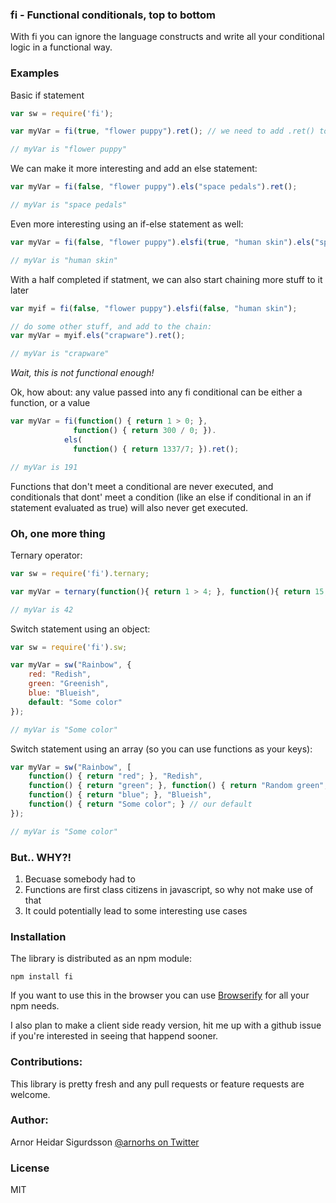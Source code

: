 ### fi - Functional conditionals, top to bottom

With fi you can ignore the language constructs and write all your conditional logic in a functional way.

### Examples

Basic if statement

```javascript
var sw = require('fi');

var myVar = fi(true, "flower puppy").ret(); // we need to add .ret() to get the value of a statement

// myVar is "flower puppy"
```

We can make it more interesting and add an else statement:

```javascript
var myVar = fi(false, "flower puppy").els("space pedals").ret();

// myVar is "space pedals"
```

Even more interesting using an if-else statement as well:

```javascript
var myVar = fi(false, "flower puppy").elsfi(true, "human skin").els("space pedals").ret();

// myVar is "human skin"
```

With a half completed if statment, we can also start chaining more stuff to it later

```javascript
var myif = fi(false, "flower puppy").elsfi(false, "human skin");

// do some other stuff, and add to the chain:
var myVar = myif.els("crapware").ret();

// myVar is "crapware"
```

*Wait, this is not functional enough!*

Ok, how about: any value passed into any fi conditional can be either a function, or a value

```javascript
var myVar = fi(function() { return 1 > 0; },
              function() { return 300 / 0; }).
            els(
              function() { return 1337/7; }).ret();

// myVar is 191
```

Functions that don't meet a conditional are never executed, and conditionals that dont' meet a
condition (like an else if conditional in an if statement evaluated as true) will also never
get executed.

### Oh, one more thing

Ternary operator:

```javascript
var sw = require('fi').ternary;

var myVar = ternary(function(){ return 1 > 4; }, function(){ return 15; }, function() { return 42; });

// myVar is 42
```

Switch statement using an object:

```javascript
var sw = require('fi').sw;

var myVar = sw("Rainbow", {
    red: "Redish",
    green: "Greenish",
    blue: "Blueish",
    default: "Some color"
});

// myVar is "Some color"
```

Switch statement using an array (so you can use functions as your keys):

```javascript
var myVar = sw("Rainbow", [
    function() { return "red"; }, "Redish",
    function() { return "green"; }, function() { return "Random green"; },
    function() { return "blue"; }, "Blueish",
    function() { return "Some color"; } // our default
});

// myVar is "Some color"
```

### But.. WHY?!

1) Becuase somebody had to
2) Functions are first class citizens in javascript, so why not make use of that
3) It could potentially lead to some interesting use cases

### Installation

The library is distributed as an npm module:

    npm install fi

If you want to use this in the browser you can use [Browserify](https://github.com/substack/node-browserify) for all your npm needs.

I also plan to make a client side ready version, hit me up with a github issue if you're interested in seeing that happend sooner.

### Contributions:

This library is pretty fresh and any pull requests or feature requests are welcome.

### Author:

Arnor Heidar Sigurdsson
[@arnorhs on Twitter](http://twitter.com/arnorhs/)

### License

MIT
